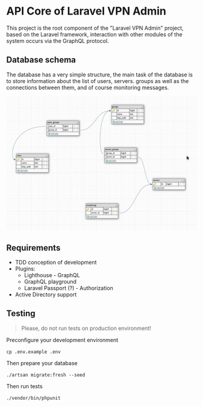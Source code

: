 # API Core of Laravel VPN Admin

This project is the root component of the "Laravel VPN Admin" project,
based on the Laravel framework, interaction with other modules of the
system occurs via the GraphQL protocol.

## Database schema

The database has a very simple structure, the main task of the 
database is to store information about the list of users, servers.
groups as well as the connections between them, and of course
monitoring messages.

<img src="./database.jpg" />
 
## Requirements
 
* TDD conception of development
* Plugins:
  * Lighthouse - GraphQL
  * GraphQL playground
  * Laravel Passport (?) - Authorization
* Active Directory support

## Testing

> Please, do not run tests on production environment!

Preconfigure your development environment

    cp .env.example .env

Then prepare your database

    ./artsan migrate:fresh --seed

Then run tests

    ./vendor/bin/phpunit
